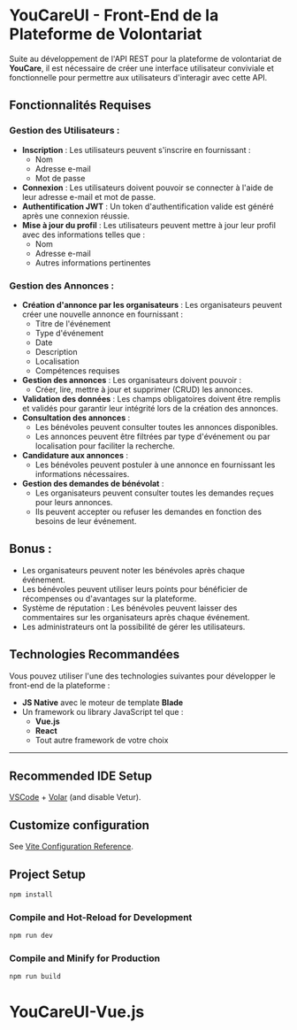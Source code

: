 # YouCareUI - Front-End de la Plateforme de Volontariat

Suite au développement de l'API REST pour la plateforme de volontariat de **YouCare**, il est nécessaire de créer une interface utilisateur conviviale et fonctionnelle pour permettre aux utilisateurs d'interagir avec cette API.

## Fonctionnalités Requises

### Gestion des Utilisateurs :
- **Inscription** : Les utilisateurs peuvent s'inscrire en fournissant :
  - Nom
  - Adresse e-mail
  - Mot de passe
- **Connexion** : Les utilisateurs doivent pouvoir se connecter à l'aide de leur adresse e-mail et mot de passe. 
- **Authentification JWT** : Un token d'authentification valide est généré après une connexion réussie.
- **Mise à jour du profil** : Les utilisateurs peuvent mettre à jour leur profil avec des informations telles que :
  - Nom
  - Adresse e-mail
  - Autres informations pertinentes

### Gestion des Annonces :
- **Création d'annonce par les organisateurs** : Les organisateurs peuvent créer une nouvelle annonce en fournissant :
  - Titre de l'événement
  - Type d'événement
  - Date
  - Description
  - Localisation
  - Compétences requises
- **Gestion des annonces** : Les organisateurs doivent pouvoir :
  - Créer, lire, mettre à jour et supprimer (CRUD) les annonces.
- **Validation des données** : Les champs obligatoires doivent être remplis et validés pour garantir leur intégrité lors de la création des annonces.
- **Consultation des annonces** : 
  - Les bénévoles peuvent consulter toutes les annonces disponibles.
  - Les annonces peuvent être filtrées par type d'événement ou par localisation pour faciliter la recherche.
- **Candidature aux annonces** : 
  - Les bénévoles peuvent postuler à une annonce en fournissant les informations nécessaires.
- **Gestion des demandes de bénévolat** : 
  - Les organisateurs peuvent consulter toutes les demandes reçues pour leurs annonces.
  - Ils peuvent accepter ou refuser les demandes en fonction des besoins de leur événement.

## Bonus :

- Les organisateurs peuvent noter les bénévoles après chaque événement.
- Les bénévoles peuvent utiliser leurs points pour bénéficier de récompenses ou d'avantages sur la plateforme.
- Système de réputation : Les bénévoles peuvent laisser des commentaires sur les organisateurs après chaque événement.
- Les administrateurs ont la possibilité de gérer les utilisateurs.

## Technologies Recommandées
Vous pouvez utiliser l'une des technologies suivantes pour développer le front-end de la plateforme :
- **JS Native** avec le moteur de template **Blade**
- Un framework ou library JavaScript tel que :
  - **Vue.js**
  - **React**
  - Tout autre framework de votre choix

---
## Recommended IDE Setup

[VSCode](https://code.visualstudio.com/) + [Volar](https://marketplace.visualstudio.com/items?itemName=Vue.volar) (and disable Vetur).

## Customize configuration

See [Vite Configuration Reference](https://vitejs.dev/config/).

## Project Setup

```sh
npm install
```

### Compile and Hot-Reload for Development

```sh
npm run dev
```

### Compile and Minify for Production

```sh
npm run build
```

# YouCareUI-Vue.js
